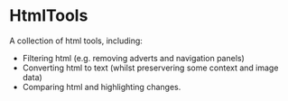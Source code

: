 # HtmlTools
A collection of html tools, including:

* Filtering html (e.g. removing adverts and navigation panels)
* Converting html to text (whilst preservering some context and image data)
* Comparing html and highlighting changes.

